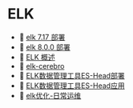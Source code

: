 # ELK

* 📄 [elk 7.17 部署](siyuan://blocks/20230610173713-gemo3f8)
* 📄 [elk 8.0.0 部署](siyuan://blocks/20230610173641-so1xdpj)
* 📄 [ELK 概述](siyuan://blocks/20230610173732-2uws7jp)
* 📄 [elk-cerebro](siyuan://blocks/20230610173750-65y5ir5)
* 📄 [ELK数据管理工具ES-Head部署](siyuan://blocks/20230610173724-pauef6n)
* 📄 [ELK数据管理工具ES-Head应用](siyuan://blocks/20230610173705-vvmvr0i)
* 📄 [elk优化-日常运维](siyuan://blocks/20230610173752-fu0fk2c)

‍
